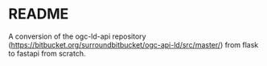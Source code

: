 # README #

A conversion of the ogc-ld-api repository (https://bitbucket.org/surroundbitbucket/ogc-api-ld/src/master/) from flask to fastapi from scratch.

